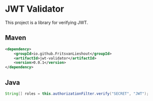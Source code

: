 # JWT Validator
This project is a library for verifying JWT. 


## Maven
````XML
<dependency>
    <groupId>io.github.FritsvanLieshout</groupId>
    <artifactId>jwt-validator</artifactId>
    <version>0.0.1</version>
</dependency>
````


## Java
````java
String[] roles = this.authorizationFilter.verify("SECRET", "JWT");
````
